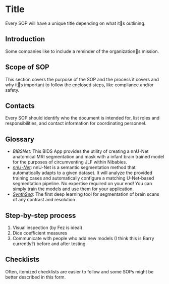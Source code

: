 # Title

Every SOP will have a unique title depending on what its outlining.

## Introduction
Some companies like to include a reminder of the organizations mission.

## Scope of SOP
This section covers the purpose of the SOP and the process it covers and why its important to follow the enclosed steps, like compliance and/or safety.

## Contacts
Every SOP should identify who the document is intended for, list roles and responsibilities, and contact information for coordinating personnel.

## Glossary

* *BIBSNet*: This BIDS App provides the utility of creating a nnU-Net anatomical MRI segmentation and mask with a infant brain trained model for the purposes of circumventing JLF within Nibabies.
* *[nnU-Net](https://github.com/MIC-DKFZ/nnUNet)*: nnU-Net is a semantic segmentation method that automatically adapts to a given dataset. It will analyze the provided training cases and automatically configure a matching U-Net-based segmentation pipeline. No expertise required on your end! You can simply train the models and use them for your application.
* *[SynthSeg](https://github.com/BBillot/SynthSeg)*: The first deep learning tool for segmentation of brain scans of any contrast and resolution

## Step-by-step process

1. Visual inspection (by Fez is ideal)
2. Dice coefficient measures
3. Communicate with people who add new models (I think this is Barry currently?) before and after testing

## Checklists
Often, itemized checklists are easier to follow and some SOPs might be better described in this form.